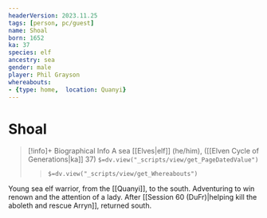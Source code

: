```yaml
---
headerVersion: 2023.11.25
tags: [person, pc/guest]
name: Shoal
born: 1652
ka: 37
species: elf
ancestry: sea
gender: male
player: Phil Grayson
whereabouts:
- {type: home,  location: Quanyi}
---
```

# Shoal
>[!info]+ Biographical Info
> A sea [[Elves|elf]] (he/him), ([[Elven Cycle of Generations|ka]] 37)
> `$=dv.view("_scripts/view/get_PageDatedValue")`
>> `$=dv.view("_scripts/view/get_Whereabouts")`

Young sea elf warrior, from the [[Quanyi]], to the south. Adventuring to win renown and the attention of a lady. After [[Session 60 (DuFr)|helping kill the aboleth and rescue Arryn]], returned south. 

